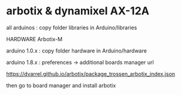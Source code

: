 # arbotix & dynamixel AX-12A

all arduinos : copy folder libraries in Arduino/libraries

HARDWARE Arbotix-M

arduino 1.0.x : copy folder hardware in Arduino/hardware

arduino 1.8.x : preferences -> additional boards manager url

https://dvarrel.github.io/arbotix/package_trossen_arbotix_index.json

then go to board manager and install arbotix
